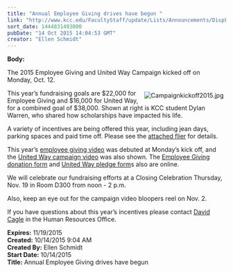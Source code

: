 ```yaml
---
title: "Annual Employee Giving drives have begun "
link: "http://www.kcc.edu/FacultyStaff/update/Lists/Announcements/DispForm.aspx?ID=2049"
sort_date: 1444831493000
pubDate: "14 Oct 2015 14:04:53 GMT"
creator: "Ellen Schmidt"
---
```


<div><b>Body:</b> <div class="ExternalClassDE072DD67CBA49879F8AC74149245F6E"><p>​The 2015 Employee Giving and United Way Campaign kicked off on Monday, Oct. 12. </p>
<p><img alt="Campaignkickoff2015.jpg" src="/FacultyStaff/update/Documents/Campaignkickoff2015.jpg" style="vertical-align:auto;float:right;margin:5px" />This year’s fundraising goals are $22,000 for Employee Giving and $16,000 for United Way, for a combined goal of $38,000. Shown at right is KCC student Dylan Warren, who shared how scholarships have impacted his life.</p>
<p>A variety of incentives are being offered this year, including jean days, parking spaces and paid time off. Please see the <a href="/FacultyStaff/update/Documents/UWay-%20campaign-poster.pdf">attached flier</a> for details.</p>
<p>This year’s <a href="https://www.youtube.com/watch?v=wuUHo-W85BA&amp;feature=youtu.be">employee giving video</a> was debuted at Monday’s kick off, and the <a href="https://youtu.be/z_GJXRvMKY0">United Way campaign video</a> was also shown. The <a href="/Foundation/giving/eg/Pages/contribute.aspx">Employee Giving donation form</a> and <a href="/FacultyStaff/departments/hr/Documents/2015-2016%20United%20Way%20Pledge%20Form.pdf">United Way pledge form</a>s also are online.</p>
<p>We will celebrate our fundraising efforts at a Closing Celebration Thursday, Nov. 19 in Room D300 from noon - 2 p.m. </p>
<p>Also, keep an eye out for the campaign video bloopers reel on Nov. 2.</p>
<p>If you have questions about this year’s incentives please contact <a href="mailto:dcagle@kcc.edu">David Cagle</a> in the Human Resources Office.<br /></p></div></div>
<div><b>Expires:</b> 11/19/2015</div>
<div><b>Created:</b> 10/14/2015 9:04 AM</div>
<div><b>Created By:</b> Ellen Schmidt</div>
<div><b>Start Date:</b> 10/14/2015</div>
<div><b>Title:</b> Annual Employee Giving drives have begun </div>
